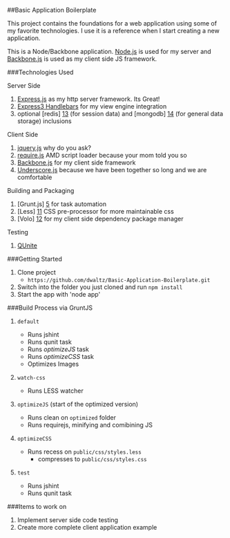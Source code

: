 ##Basic Application Boilerplate

This project contains the foundations for a web application using some of my favorite technologies. I use it is a
reference when I start creating a new application.

This is a Node/Backbone application.
[Node.js][1] is used for my server and [Backbone.js][2] is used as my client side JS framework.

###Technologies Used

Server Side

1. [Express.js][3] as my http server framework. Its Great!
2. [Express3 Handlebars][10] for my view engine integration
3. optional [redis] [13] (for session data) and [mongodb] [14] (for general data storage) inclusions

Client Side

1. [jquery.js][7] why do you ask?
2. [require.js][8] AMD script loader because your mom told you so
3. [Backbone.js][6] for my client side framework
3. [Underscore.js][9] because we have been together so long and we are comfortable

Building and Packaging

1. [Grunt.js] [5] for task automation
2. [Less] [11] CSS pre-processor for more maintainable css
3. [Volo] [12] for my client side dependency package manager

Testing

1. [QUnite][4]

###Getting Started

1. Clone project
    * `https://github.com/dwaltz/Basic-Application-Boilerplate.git`
2. Switch into the folder you just cloned and run `npm install`
3. Start the app with 'node app'

###Build Process via GruntJS

1. `default`
    * Runs jshint
    * Runs qunit task
    * Runs _optimizeJS_ task
    * Runs _optimizeCSS_ task
    * Optimizes Images

2. `watch-css`
    * Runs LESS watcher

3. `optimizeJS` (start of the optimized version)
    * Runs clean on `optimized` folder
    * Runs requirejs, minifying and comibining JS

4. `optimizeCSS`
    * Runs recess on `public/css/styles.less`
        * compresses to `public/css/styles.css`
5. `test`
   * Runs jshint
   * Runs qunit task

###Items to work on

1. Implement server side code testing
2. Create more complete client application example

[1]: http://nodejs.org/
[2]: http://backbonejs.org/
[3]: http://expressjs.com/
[4]: https://qunitjs.com/
[5]: http://gruntjs.com/
[6]: http://backbonejs.org/
[7]: http://jquery.com/
[8]: http://requirejs.org/
[9]: http://underscorejs.org/
[10]: https://github.com/ericf/express3-handlebars
[11]: http://lesscss.org/
[12]: https://github.com/volojs/volo
[13]: http://redis.io/
[14]: https://www.mongodb.org/
